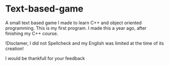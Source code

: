 # Text-based-game
A small text based game I made to learn C++ and object oriented programming.
This is my first program. I made this a year ago, after finishing my C++ course.

!Disclamer, I did not Spellcheck and my English was limited at the time of its creation!

I would be thankfull for your feedback
